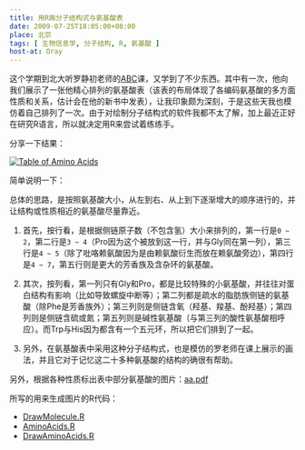 ```yaml
---
title: 用R画分子结构式与氨基酸表
date: 2009-07-25T18:05:00+08:00
place: 北京
tags: [ 生物信息学, 分子结构, R, 氨基酸 ]
host-at: Oray
---
```

这个学期到北大听罗静初老师的[ABC](http://abc.cbi.pku.edu.cn/)课，又学到了不少东西。其中有一次，他向我们展示了一张他精心排列的氨基酸表（该表的布局体现了各编码氨基酸的多方面性质和关系，估计会在他的新书中发表），让我印象颇为深刻，于是这些天我也模仿着自己排列了一次。由于对绘制分子结构式的软件我都不太了解，加上最近正好在研究R语言，所以就决定用R来尝试着练练手。

分享一下结果：

[![Table of Amino Acids](/images/2009/0725/aa-300x300.png)](/images/2009/0725/aa.png)

简单说明一下：

总体的思路，是按照氨基酸大小，从左到右、从上到下逐渐增大的顺序进行的，并让结构或性质相近的氨基酸尽量靠近。

1. 首先，按行看，是根据侧链原子数（不包含氢）大小来排列的，第一行是`0 ~ 2`，第二行是`3 ~ 4`（Pro因为这个被放到这一行，并与Gly同在第一列），第三行是`4 ~ 5`（除了吡咯赖氨酸因为是由赖氨酸衍生而放在赖氨酸旁边），第四行是`4 ~ 7`，第五行则是更大的芳香族及含杂环的氨基酸。

2. 其次，按列看，第一列只有Gly和Pro，都是比较特殊的小氨基酸，并往往对蛋白结构有影响（比如导致螺旋中断等）；第二列都是疏水的脂肪族侧链的氨基酸（除Phe是芳香族外）；第三列则是侧链含氧（羟基、羧基、酚羟基）；第四列则是侧链含硫或氮；第五列则是碱性氨基酸（与第三列的酸性氨基酸相呼应）。而Trp与His因为都含有一个五元环，所以把它们排到了一起。
3. 另外，在氨基酸表中采用这种分子结构式，也是模仿的罗老师在课上展示的画法，并且它对于记忆这二十多种氨基酸的结构的确很有帮助。

另外，根据各种性质标出表中部分氨基酸的图片：[aa.pdf](/files/2009/0725/aa.pdf)

所写的用来生成图片的R代码：

* [DrawMolecule.R](/files/2009/0725/DrawMolecule.R)
* [AminoAcids.R](/files/2009/0725/AminoAcids.R)
* [DrawAminoAcids.R](/files/2009/0725/DrawAminoAcids.R)
